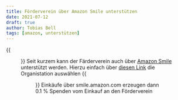 ```yaml
---
title: Förderverein über Amazon Smile unterstützen
date: 2021-07-12
draft: true
author: Tobias Bell
tags: [amazon, unterstützen]
---
```

{{<figure src="amazon-smile.png">}}
Seit kurzem kann der Färderverein auch über [Amazon Smile](https://smile.amazon.com) unterstützt werden.
Hierzu einfach über [diesen Link](https://smile.amazon.de/gp/chpf/homepage?q=F%C3%B6rderverein+AXA&orig=%2F&ie=UTF-8) die Organistation auswählen
{{<figure src="smile-auswählen.png" link="https://smile.amazon.de/gp/chpf/homepage?q=F%C3%B6rderverein+AXA&orig=%2F&ie=UTF-8">}}
Einkäufe über smile.amazon.com erzeugen dann 0.1 % Spenden vom Einkauf an den Förderverein